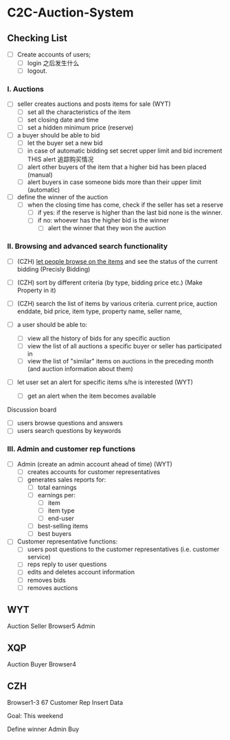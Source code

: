 # C2C-Auction-System

## Checking List
- [ ] Create accounts of users; 
    - [ ] login
    之后发生什么
    - [ ] logout.
    
### I. Auctions
- [ ] seller creates auctions and posts items for sale (WYT)
    - [ ] set all the characteristics of the item
    - [ ] set closing date and time
    - [ ] set a hidden minimum price (reserve)

- [ ] a buyer should be able to bid
    - [ ] let the buyer set a new bid
    - [ ] in case of automatic bidding set secret upper limit and bid increment
    THIS alert 追踪购买情况
    - [ ] alert other buyers of the item that a higher bid has been placed (manual)
    - [ ] alert buyers in case someone bids more than their upper limit (automatic)

- [ ] define the winner of the auction
    - [ ] when the closing time has come, check if the seller has set a reserve
        - [ ] if yes: if the reserve is higher than the last bid none is the winner.
        - [ ] if no: whoever has the higher bid is the winner
            - [ ] alert the winner that they won the auction

### II. Browsing and advanced search functionality
- [ ] (CZH) <u>let people browse on the items</u> and see the status of the current bidding (Precisly Bidding)
- [ ] (CZH) sort by different criteria (by type, bidding price etc.) (Make Property in it)
- [ ] (CZH) search the list of items by various criteria.
    current price, auction enddate, bid price, item type, property name, seller name, 

- [ ] a user should be able to:
    - [ ] view all the history of bids for any specific auction
    - [ ] view the list of all auctions a specific buyer or seller has participated in
    - [ ] view the list of "similar" items on auctions in the preceding month (and auction information about them)
- [ ] let user set an alert for specific items s/he is interested (WYT)
    - [ ] get an alert when the item becomes available

Discussion board
- [ ] users browse questions and answers
- [ ] users search questions by keywords

### III. Admin and customer rep functions
- [ ] Admin (create an admin account ahead of time) (WYT)
    - [ ] creates accounts for customer representatives
    - [ ] generates sales reports for:
        - [ ] total earnings
        - [ ] earnings per:
            - [ ] item
            - [ ] item type
            - [ ] end-user
        - [ ] best-selling items
        - [ ] best buyers
- [ ] Customer representative functions:
    - [ ] users post questions to the customer representatives (i.e. customer service)
    - [ ] reps reply to user questions
    - [ ] edits and deletes account information
    - [ ] removes bids 
    - [ ] removes auctions

## WYT
Auction Seller 
Browser5
Admin

## XQP
Auction Buyer
Browser4

## CZH
Browser1-3 67
Customer Rep
Insert Data

Goal: This weekend


Define winner  Admin Buy
